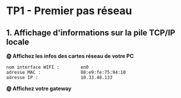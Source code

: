 # TP1 - Premier pas réseau

## 1. Affichage d'informations sur la pile TCP/IP locale

**🌞 Affichez les infos des cartes réseau de votre PC**

    nom interface WIFI :        en0
    adresse MAC :               88:e9:fe:75:94:10
    adresse IP :                10.33.48.133

**🌞 Affichez votre gateway**